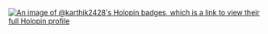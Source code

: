 [![An image of @karthik2428's Holopin badges, which is a link to view their full Holopin profile](https://holopin.me/karthik2428)](https://holopin.io/@karthik2428)
